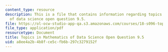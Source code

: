 ```yaml
---
content_type: resource
description: This is a file that contains information regarding topics in mathematics
  of data science open question 9.5.
file: https://ol-ocw-studio-app-qa.s3.amazonaws.com/courses/18-s096-topics-in-mathematics-of-data-science-fall-2015/a8ee4a2b4b8fce5cfb6b297c3279152f_MIT18_S096F15_Open9.5.pdf
file_type: application/pdf
resourcetype: Document
title: Topics in Mathematics of Data Science Open Question 9.5
uid: a8ee4a2b-4b8f-ce5c-fb6b-297c3279152f
---
```

